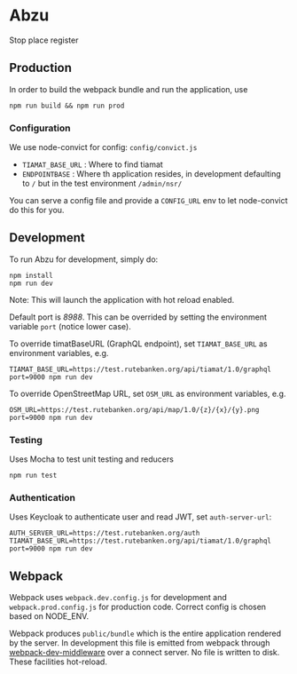 # Abzu

Stop place register

## Production

In order to build the webpack bundle and run the application, use

```
npm run build && npm run prod
```

### Configuration

We use node-convict for config: `config/convict.js`

* `TIAMAT_BASE_URL` : Where to find tiamat
* `ENDPOINTBASE` : Where th application resides, in development defaulting
  to `/` but in the test environment `/admin/nsr/`   

You can serve a config file and provide a `CONFIG_URL` env to let node-convict do this for you.

## Development

To run Abzu for development, simply do:

```
npm install
npm run dev
```

Note: This will launch the application with hot reload enabled.

Default port is _8988_. This can be overrided by setting the environment
variable `port` (notice lower case).

To override timatBaseURL (GraphQL endpoint), set `TIAMAT_BASE_URL` as environment variables, e.g.

```
TIAMAT_BASE_URL=https://test.rutebanken.org/api/tiamat/1.0/graphql port=9000 npm run dev
```

To override OpenStreetMap URL, set `OSM_URL` as environment variables, e.g.

```
OSM_URL=https://test.rutebanken.org/api/map/1.0/{z}/{x}/{y}.png port=9000 npm run dev
```


### Testing

Uses Mocha to test unit testing and reducers

```
npm run test
```

### Authentication

Uses Keycloak to authenticate user and read JWT, set `auth-server-url`:

```
AUTH_SERVER_URL=https://test.rutebanken.org/auth TIAMAT_BASE_URL=https://test.rutebanken.org/api/tiamat/1.0/graphql port=9000 npm run dev
```


## Webpack

Webpack uses `webpack.dev.config.js` for development and `webpack.prod.config.js` for production code. Correct config is chosen based on NODE_ENV.

Webpack produces `public/bundle` which is the entire application rendered by the server. In development this file is emitted from webpack through [webpack-dev-middleware](https://github.com/webpack/webpack-dev-middleware) over a connect server. No file is written to disk. These facilities hot-reload.
